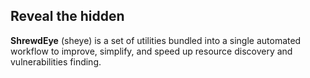 
## Reveal the hidden

**ShrewdEye** (sheye) is a set of utilities bundled into a single automated workflow to improve, simplify, and speed up resource discovery and vulnerabilities finding.












